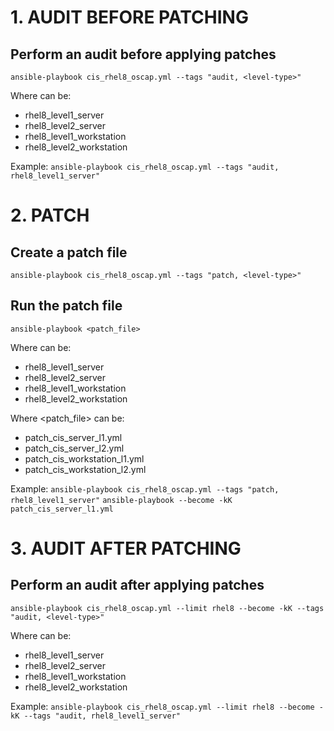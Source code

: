 # 1. AUDIT BEFORE PATCHING

## Perform an audit before applying patches
`ansible-playbook cis_rhel8_oscap.yml --tags "audit, <level-type>"`

Where <level-type> can be:
- rhel8_level1_server
- rhel8_level2_server
- rhel8_level1_workstation
- rhel8_level2_workstation

Example:
`ansible-playbook cis_rhel8_oscap.yml --tags "audit, rhel8_level1_server"` 


# 2. PATCH

## Create a patch file
`ansible-playbook cis_rhel8_oscap.yml --tags "patch, <level-type>"`

## Run the patch file
`ansible-playbook <patch_file>`

Where <level-type> can be:
- rhel8_level1_server
- rhel8_level2_server
- rhel8_level1_workstation
- rhel8_level2_workstation

Where <patch_file> can be:
- patch_cis_server_l1.yml
- patch_cis_server_l2.yml
- patch_cis_workstation_l1.yml
- patch_cis_workstation_l2.yml

Example:
`ansible-playbook cis_rhel8_oscap.yml --tags "patch, rhel8_level1_server"`
`ansible-playbook --become -kK patch_cis_server_l1.yml`


# 3. AUDIT AFTER PATCHING

## Perform an audit after applying patches
`ansible-playbook cis_rhel8_oscap.yml --limit rhel8 --become -kK --tags "audit, <level-type>"`

Where <level-type> can be:
- rhel8_level1_server
- rhel8_level2_server
- rhel8_level1_workstation
- rhel8_level2_workstation

Example:
`ansible-playbook cis_rhel8_oscap.yml --limit rhel8 --become -kK --tags "audit, rhel8_level1_server"`
